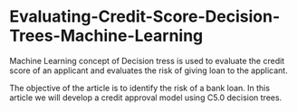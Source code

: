 # Evaluating-Credit-Score-Decision-Trees-Machine-Learning
Machine Learning concept of Decision tress is used to evaluate the credit score of an applicant and evaluates the risk of giving loan to the applicant.


The objective of the article is to identify the risk of a bank loan. In this article we will develop a credit
approval model using C5.0 decision trees.
